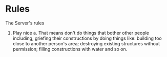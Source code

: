 # Rules
The Server's rules

1. Play nice
  a. That means don't do things that bother other people including, griefing their constructions by doing things like: building too close to another person's area; destroying existing structures without permission; filling constructions with water and so on.
  
